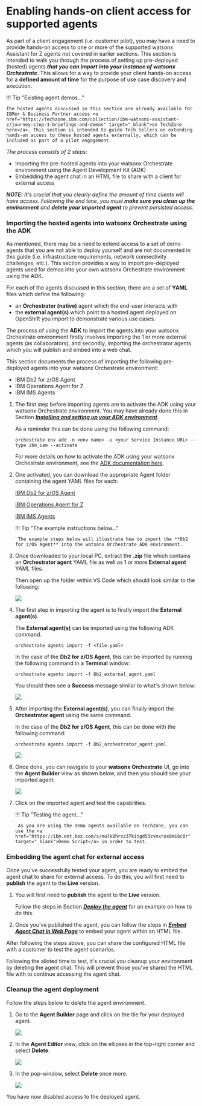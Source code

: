 # Enabling hands-on client access for supported agents

As part of a client engagement (i.e. customer pilot), you may have a need to provide hands-on access to one or more of the supported watsonx Assistant for Z agents not covered in earlier sections. This section is intended to walk you through the process of setting up pre-deployed (hosted) agents ***that you can import into your instance of watsonx Orchestrate***. This allows for a way to provide your client hands-on access for a **defined amount of time** for the purpose of use case discovery and execution. 

!!! Tip "Existing agent demos..."

    The hosted agents discussed in this section are already available for IBMer & Business Partner access <a href="https://techzone.ibm.com/collection/ibm-watsonx-assistant-z/journey-step-1-briefings-and-demos" target="_blank">on TechZone here</a>. This section is intended to guide Tech Sellers on extending hands-on access to these hosted agents externally, which can be included as part of a pilot engagement.

*The process consists of 2 steps:*
- Importing the pre-hosted agents into your watsonx Orchestrate environment using the Agent Development Kit (ADK)
- Embedding the agent chat in an HTML file to share with a client for external access

***NOTE:*** *It's crucial that you clearly define the amount of time clients will have access. Following the end time, you must **make sure you clean up the environment** and **delete your imported agent** to prevent persisted access*.  


### Importing the hosted agents into watsonx Orchestrate using the ADK

As mentioned, there may be a need to extend access to a set of demo agents that you are not able to deploy yourself and are not documented in this guide (i.e. infrastructure requirements, network connectivity challenges, etc.). This section provides a way to import pre-deployed agents used for demos into your own watsonx Orchestrate environment using the ADK. 

For each of the agents discussed in this section, there are a set of **YAML** files which define the following:
- an **Orchestrator (native)** agent which the end-user interacts with
- the **external agent(s)** which point to a hosted agent deployed on OpenShift you import to demonstrate various use cases. 

The process of using the **ADK** to import the agents into your watsonx Orchestrate environment firstly involves importing the 1 or more external agents (as collaborators), and secondly, importing the orchestrator agents which you will publish and embed into a web chat. 

This section documents the process of importing the following pre-deployed agents into your watsonx Orchestrate environment: 
- IBM Db2 for z/OS Agent
- IBM Operations Agent for Z
- IBM IMS Agents

1. The first step before importing agents are to activate the ADK using your watsonx Orchestrate environment. You may have already done this in Section ***[Installing and setting up your ADK environment](../adk/setup.md)***. 
   
    As a reminder this can be done using the following command: 

    ```
    orchestrate env add -n <env name> -u <your Service Instance URL> --type ibm_iam --activate
    ```

    For more details on how to activate the ADK using your watsonx Orchestrate environment, see the <a href="https://developer.watson-orchestrate.ibm.com/getting_started/installing#ibm-cloud" target="_blank">ADK documentation here</a>.


2. One activated, you can download the appropriate Agent folder containing the agent YAML files for each:
   
    
    <a href="https://ibm.box.com/s/2i295wv0obbtjctdi6p30wlojwlcnee0" target="_blank">IBM Db2 for z/OS Agent</a>

    <a href="https://ibm.box.com/s/1fyccoymkz2ghshdu4okreh491lijoqw" target="_blank">IBM Operations Agent for Z</a>

    <a href="https://ibm.box.com/s/ryufp5bkbtmjcjl25p8k45ly62xnv641" target="_blank">IBM IMS Agents</a>

    !!! Tip "The example instructions below..."

        The example steps below will illustrate how to import the **Db2 for z/OS Agent** into the watsonx Orchestrate ADK environment. 

3. Once downloaded to your local PC, extract the **.zip** file which contains an **Orchestrator agent** YAML file as well as 1 or more **External agent** YAML files. 
   
    Then open up the folder within VS Code which should look similar to the following:

    ![](_attachments/handson1.png)

4. The first step in importing the agent is to firstly import the **External agent(s)**. 

    The **External agent(s)** can be imported using the following ADK command.

    ```
    orchestrate agents import -f <file.yaml>
    ```

    In the case of the **Db2 for z/OS Agent**, this can be imported by running the following command in a **Terminal** window: 

    ```
    orchestrate agents import -f Db2_external_agent.yaml
    ```

    You should then see a **Success** message similar to what's shown below:

    ![](_attachments/handson2.png)

5. After importing the **External agent(s)**, you can finally import the **Orchestrator agent** using the same command. 
   
    In the case of the **Db2 for z/OS Agent**, this can be done with the following command:

    ```
    orchestrate agents import -f Db2_orchestrator_agent.yaml
    ```

    ![](_attachments/handson3.png)

6. Once done, you can navigate to your **watsonx Orchestrate** UI, go into the **Agent Builder** view as shown below, and then you should see your imported agent:
   
    ![](_attachments/handson4.png)

7. Click on the imported agent and test the capabilities. 
   
    !!! Tip "Testing the agent..."

        As you are using the Demo agents available on TechZone, you can use the <a href="https://ibm.ent.box.com/s/mulk8hrxz37kitgd53zvnxrox0mi8c0r" target="_blank">Demo Script</a> in order to test.




### Embedding the agent chat for external access

Once you've successfully tested your agent, you are ready to embed the agent chat to share for external access. To do this, you will first need to **publish** the agent to the **Live** version. 

1. You will first need to **publish** the agent to the **Live** version. 
   
    Follow the steps in Section ***[Deploy the agent](../agentdeploy/demo-scenarios/support-agent.md#deploy-the-agent)*** for an example on how to do this. 

2. Once you've published the agent, you can follow the steps in ***[Embed Agent Chat in Web Page](../agentdeploy/embed.md)*** to embed your agent within an HTML file. 

After following the steps above, you can share the configured HTML file with a customer to test the agent scenarios.

Following the alloted time to test, it's crucial you cleanup your environment by deleting the agent chat. This will prevent those you've shared the HTML file with to continue accessing the agent chat.

### Cleanup the agent deployment

Follow the steps below to delete the agent environment.

1. Go to the **Agent Builder** page and click on the tile for your deployed agent. 
   
    ![](_attachments/handson5.png)

2. In the **Agent Editor** view, click on the ellipses in the top-right corner and select **Delete**. 
   
    ![](_attachments/handson6.png)


3. In the pop-window, select **Delete** once more. 
   
    ![](_attachments/handson7.png)

You have now disabled access to the deployed agent. 
   

